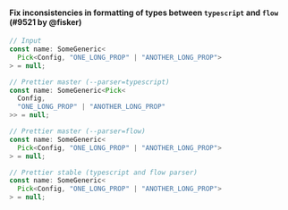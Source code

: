 #### Fix inconsistencies in formatting of types between `typescript` and `flow` (#9521 by @fisker)

<!-- prettier-ignore -->
```ts
// Input
const name: SomeGeneric<
  Pick<Config, "ONE_LONG_PROP" | "ANOTHER_LONG_PROP">
> = null;

// Prettier master (--parser=typescript)
const name: SomeGeneric<Pick<
  Config,
  "ONE_LONG_PROP" | "ANOTHER_LONG_PROP"
>> = null;

// Prettier master (--parser=flow)
const name: SomeGeneric<
  Pick<Config, "ONE_LONG_PROP" | "ANOTHER_LONG_PROP">
> = null;

// Prettier stable (typescript and flow parser)
const name: SomeGeneric<
  Pick<Config, "ONE_LONG_PROP" | "ANOTHER_LONG_PROP">
> = null;
```
